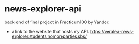 # news-explorer-api
back-end of final project in Practicum100 by Yandex
* a link to the website that hosts my API.
https://veralea-news-explorer.students.nomoreparties.sbs/
